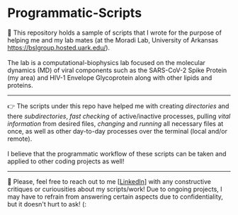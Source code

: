 Programmatic-Scripts
=
🧬 This repository holds a sample of scripts that I wrote for the purpose of helping me and my lab mates (at the Moradi Lab, University of Arkansas https://bslgroup.hosted.uark.edu/).<br><br>
The lab is a computational-biophysics lab focused on the molecular dynamics (MD) of viral components such as the SARS-CoV-2 Spike Protein (my area) and HIV-1 Envelope Glycoprotein along with other lipids and proteins.<br>

-----
👉 The scripts under this repo have helped me with creating *directories* and there *subdirectories*, *fast checking* of active/inactive processes, pulling *vital information* from desired files, *changing* and *running* all necessary files at once, as well as other day-to-day processes over the terminal (local and/or remote).<br><br>
I believe that the programmatic workflow of these scripts can be taken and applied to other coding projects as well!<br>

-----
🤝 Please, feel free to reach out to me [[LinkedIn](https://www.linkedin.com/in/joseph-williamson-373359107/)] with any constructive critiques or curiousities about my scripts/work! Due to ongoing projects, I may have to refrain from answering certain aspects due to confidentiality, but it doesn't hurt to ask! (:
